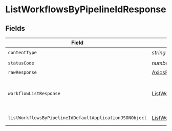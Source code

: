 # ListWorkflowsByPipelineIdResponse


## Fields

| Field                                                                                                                         | Type                                                                                                                          | Required                                                                                                                      | Description                                                                                                                   |
| ----------------------------------------------------------------------------------------------------------------------------- | ----------------------------------------------------------------------------------------------------------------------------- | ----------------------------------------------------------------------------------------------------------------------------- | ----------------------------------------------------------------------------------------------------------------------------- |
| `contentType`                                                                                                                 | *string*                                                                                                                      | :heavy_check_mark:                                                                                                            | N/A                                                                                                                           |
| `statusCode`                                                                                                                  | *number*                                                                                                                      | :heavy_check_mark:                                                                                                            | N/A                                                                                                                           |
| `rawResponse`                                                                                                                 | [AxiosResponse](https://axios-http.com/docs/res_schema)                                                                       | :heavy_minus_sign:                                                                                                            | N/A                                                                                                                           |
| `workflowListResponse`                                                                                                        | [ListWorkflowsByPipelineIdWorkflowListResponse](../../models/operations/listworkflowsbypipelineidworkflowlistresponse.md)     | :heavy_minus_sign:                                                                                                            | A paginated list of workflow objects.                                                                                         |
| `listWorkflowsByPipelineIdDefaultApplicationJSONObject`                                                                       | [ListWorkflowsByPipelineIdDefaultApplicationJSON](../../models/operations/listworkflowsbypipelineiddefaultapplicationjson.md) | :heavy_minus_sign:                                                                                                            | Error response.                                                                                                               |